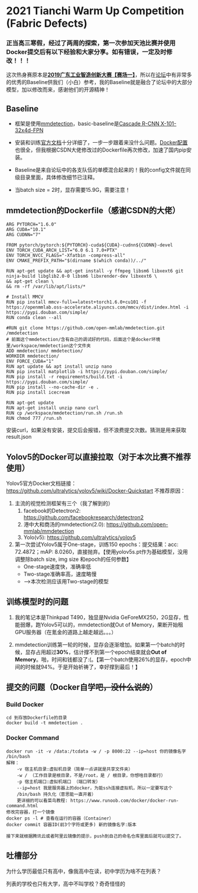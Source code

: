 # 2021 Tianchi Warm Up Competition (Fabric Defects)  

### 正当高三寒假，经过了两周的探索，第一次参加天池比赛并使用Docker提交后有以下经验和大家分享。如有错误，一定及时修改！！！

这次热身赛原本是[**2019广东工业智造创新大赛【赛场一】**](https://tianchi.aliyun.com/competition/entrance/231748/introduction)，所以在[论坛](https://tianchi.aliyun.com/competition/entrance/231748/forum)中有非常多的优秀的Baseline供我们（小白）参考，我的Baseline就是融合了论坛中的大部分模型，加以修改而来，感谢他们的开源精神！

## Baseline

- 框架是使用[mmdetection](https://github.com/open-mmlab/mmdetection)，basic-baseline是[Cascade R-CNN X-101-32x4d-FPN](https://github.com/open-mmlab/mmdetection/tree/master/configs/cascade_rcnn)

- 安装和训练[官方文档](https://mmdetection.readthedocs.io/en/latest/index.html)十分详细了，一步一步跟着来没什么问题。[Docker配置](https://mmdetection.readthedocs.io/en/latest/get_started.html#another-option-docker-image)也很全，但我根据CSDN大佬修改过的Dockerfile再次修改，加速了国内pip安装。

- Baseline是来自论坛中的各支队伍的单模混合起来的！我的config文件就在同级目录里面，具体修改细节已注释。

- 当batch size = 2时，显存需要15.9G，需要注意！


## mmdetection的Dockerfile（感谢CSDN的大佬）

```
ARG PYTORCH="1.6.0"
ARG CUDA="10.1"
ARG CUDNN="7"

FROM pytorch/pytorch:${PYTORCH}-cuda${CUDA}-cudnn${CUDNN}-devel
ENV TORCH_CUDA_ARCH_LIST="6.0 6.1 7.0+PTX"
ENV TORCH_NVCC_FLAGS="-Xfatbin -compress-all"
ENV CMAKE_PREFIX_PATH="$(dirname $(which conda))/../"

RUN apt-get update && apt-get install -y ffmpeg libsm6 libxext6 git ninja-build libglib2.0-0 libsm6 libxrender-dev libxext6 \
&& apt-get clean \
&& rm -rf /var/lib/apt/lists/*

# Install MMCV
RUN pip install mmcv-full==latest+torch1.6.0+cu101 -f https://openmmlab.oss-accelerate.aliyuncs.com/mmcv/dist/index.html -i https://pypi.douban.com/simple/
RUN conda clean --all

#RUN git clone https://github.com/open-mmlab/mmdetection.git /mmdetection
# 前面这个mmdetection/含有自己的调试好的代码，后面这个是docker环境里/workspace/mmdetection这个文件夹
ADD mmdetection/ mmdetection/
WORKDIR mmdetection/
ENV FORCE_CUDA="1"
RUN apt update && apt install unzip nano
RUN pip install matplotlib -i https://pypi.douban.com/simple/
RUN pip install -r requirements/build.txt -i https://pypi.douban.com/simple/
RUN pip install --no-cache-dir -e .
RUN pip install icecream

RUN apt-get update
RUN apt-get install unzip nano curl
RUN cp /workspace/mmdetection/run.sh /run.sh
RUN chmod 777 /run.sh
```
安装curl，如果没有安装，提交后会报错，但不浪费提交次数。猜测是用来获取 result.json

## Yolov5的Docker可以直接拉取（对于本次比赛不推荐使用）
Yolov5官方Docker文档链接：https://github.com/ultralytics/yolov5/wiki/Docker-Quickstart
不推荐原因：
1. 主流的视觉检测框架有三个（我了解到的）
	1. facebook的Detectron2: https://github.com/facebookresearch/detectron2
	2. 港中大和商汤的mmdetection(2.0): https://github.com/open-mmlab/mmdetection
	3. Yolo(v5): https://github.com/ultralytics/yolov5
2. 第一次尝试Yolov5属于One-stage，训练150 epochs：提交结果：acc: 72.4872；mAP: 8.0260，直接抛弃。【使用yolov5s.pt作为基础模型，没用调整除batch size, img size 和epoch的任何参数】
	* One-stage速度快，准确率低
	* Two-stage准确率高，速度略慢
	* -->本次检测应该用Two-stage的模型

## 训练模型时的问题

1. 我的笔记本是Thinkpad T490，独显是Nvidia GeForeMX250，2G显存，性能弱爆，跑Yolov5可以的，mmdetection就Out of Memory，果断开始租GPU服务器（在氪金的道路上越走越远。。。）

2. mmdetection训练第一轮的时候，显存会逐渐增加。如果第一个batch的时候，显存占用超过**30%**，估计撑不到第一个epoch结束就会**Out of Memory**。啪，时间和钱都没了:(。【第一个batch使用26%的显存，epoch中间的时候就94%。于是开始祈祷了，幸好撑到最后！】

## 提交的问题（Docker自学吧<s>，没什么说的</s>）

### Build Docker
```
cd 到存放Dockerfile的目录
docker build -t mmdetection .
```
### Docker Command
```
docker run -it -v /data:/tcdata -w / -p 8000:22 --ip=host 你的镜像名字 /bin/bash
解释：
	-v 宿主机目录:虚拟机目录（简单一点讲就是共享文件夹）
	-w / （工作目录是根目录，不是/root，是 / 根目录，你想啥目录都行）
	-p 宿主机端口:虚拟机端口 （端口转发）
	--ip=host 我是服务器上的docker，为能ssh连接虚拟机，所以一定要写这个
	/bin/bash 持久化（意思能一直开着）
	更详细的可以看菜鸟教程: https://www.runoob.com/docker/docker-run-command.html
修改完容器，打一个镜像
docker ps -l # 查看在运行的容器（Container）
docker commit 容器ID(前3个字符或更多) 新的镜像名字:版本

接下来就根据腾讯云或者阿里云镜像的提示，push到自己的命名仓库里面后就可以提交了。
```

## 吐槽部分

为什么学历最低只有高中，像我高中在读，初中学历为啥不在列表？

列表的学校也只有大学，高中不叫学校？奇奇怪怪的
